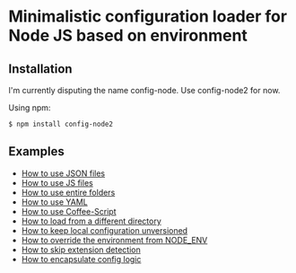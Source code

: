 # Minimalistic configuration loader for Node JS based on environment

## Installation

I'm currently disputing the name config-node. Use config-node2 for now.

Using npm:

    $ npm install config-node2

## Examples

- [How to use JSON files](examples/json)
- [How to use JS files](examples/js)
- [How to use entire folders](examples/folder)
- [How to use YAML](examples/yaml)
- [How to use Coffee-Script](examples/coffee)
- [How to load from a different directory](examples/custom-dir)
- [How to keep local configuration unversioned](examples/unversioned)
- [How to override the environment from NODE_ENV](examples/environment)
- [How to skip extension detection](examples/extension)
- [How to encapsulate config logic](examples/encapsulate)
